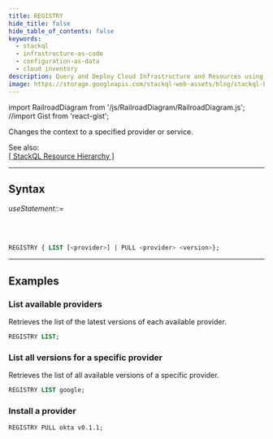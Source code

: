 ```yaml
---
title: REGISTRY
hide_title: false
hide_table_of_contents: false
keywords:
  - stackql
  - infrastructure-as-code
  - configuration-as-data
  - cloud inventory
description: Query and Deploy Cloud Infrastructure and Resources using SQL
image: https://storage.googleapis.com/stackql-web-assets/blog/stackql-blog-post-featured-image.png
---
```

import RailroadDiagram from '/js/RailroadDiagram/RailroadDiagram.js';
//import Gist from 'react-gist';

Changes the context to a specified provider or service.  

See also:  
[[ StackQL Resource Hierarchy ]](/docs/getting-started/resource-hierarchy)

* * * 

## Syntax

*useStatement::=*

<RailroadDiagram 
type="registry"
/>

&nbsp;  
&nbsp;  

```sql
REGISTRY { LIST [<provider>] | PULL <provider> <version>};
```

* * *

## Examples

### List available providers
Retrieves the list of the latest versions of each available provider.  
```sql
REGISTRY LIST;
```
### List all versions for a specific provider
Retrieves the list of all available versions of a specific provider.    
```sql
REGISTRY LIST google;
```

### Install a provider
```
REGISTRY PULL okta v0.1.1;
```
<!--
<Gist id="9b9985dbf8163ade22b71f2ccf20cb51" 
/>
-->